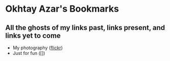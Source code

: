 Okhtay Azar's Bookmarks
=====

## All the ghosts of my links past, links present, and links yet to come

+ My photography ([flickr](https://www.flickr.com/photos/oxtay/))
+ Just for fun ([])
